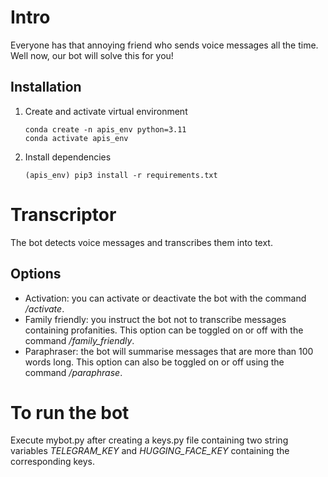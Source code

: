 # Intro
Everyone has that annoying friend who sends voice messages all the time. Well now, our bot will solve this for you!

## Installation

1) Create and activate virtual environment
   ```
   conda create -n apis_env python=3.11
   conda activate apis_env
   ```
3) Install dependencies
   ```
   (apis_env) pip3 install -r requirements.txt
   ```
# Transcriptor
The bot detects voice messages and transcribes them into text.

## Options
- Activation: you can activate or deactivate the bot with the command _/activate_.
- Family friendly: you instruct the bot not to transcribe messages containing profanities. This option can be toggled on or off with the command _/family_friendly_.
- Paraphraser: the bot will summarise messages that are more than 100 words long. This option can also be toggled on or off using the command _/paraphrase_.

# To run the bot
Execute mybot.py after creating a keys.py file containing two string variables _TELEGRAM_KEY_ and _HUGGING_FACE_KEY_ containing the corresponding keys.
